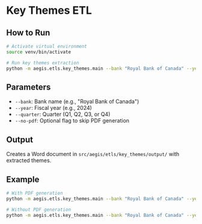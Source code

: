 # Key Themes ETL

## How to Run

```bash
# Activate virtual environment
source venv/bin/activate

# Run key themes extraction
python -m aegis.etls.key_themes.main --bank "Royal Bank of Canada" --year 2024 --quarter Q3
```

## Parameters
- `--bank`: Bank name (e.g., "Royal Bank of Canada")
- `--year`: Fiscal year (e.g., 2024)
- `--quarter`: Quarter (Q1, Q2, Q3, or Q4)
- `--no-pdf`: Optional flag to skip PDF generation

## Output
Creates a Word document in `src/aegis/etls/key_themes/output/` with extracted themes.

## Example
```bash
# With PDF generation
python -m aegis.etls.key_themes.main --bank "Royal Bank of Canada" --year 2024 --quarter Q3

# Without PDF generation
python -m aegis.etls.key_themes.main --bank "Royal Bank of Canada" --year 2024 --quarter Q3 --no-pdf
```